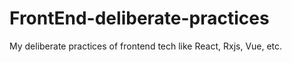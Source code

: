 # FrontEnd-deliberate-practices
My deliberate practices of frontend tech like React, Rxjs, Vue, etc. 
